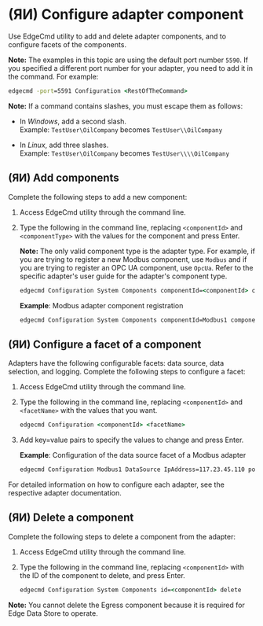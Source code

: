 ﻿---
uid: ConfigureAdapterComponent1-1-unreleased
---

# (ЯИ) Configure adapter component

Use EdgeCmd utility to add and delete adapter components, and to configure facets of the components.

**Note:** The examples in this topic are using the default port number `5590`. If you specified a different port number for your adapter, you need to add it in the command. For example:

```cmd
edgecmd -port=5591 Configuration <RestOfTheCommand>
```

**Note:** If a command contains slashes, you must escape them as follows:<br> 
  - In *Windows*, add a second slash.<br> 
       Example: `TestUser\OilCompany` becomes `TestUser\\OilCompany`

  - In *Linux*, add three slashes.<br>
       Example: `TestUser\OilCompany` becomes `TestUser\\\\OilCompany`

## (ЯИ) Add components

Complete the following steps to add a new component:

1. Access EdgeCmd utility through the command line.
2. Type the following in the command line, replacing `<componentId>` and `<componentType>` with the values for the component and press Enter.

	**Note:** The only valid component type is the adapter type. For example, if you are trying to register a new Modbus component, use `Modbus` and if you are trying to register an OPC UA component, use `OpcUa`. Refer to the specific adapter's user guide for the adapter's component type.

	```cmd
	edgecmd Configuration System Components componentId=<componentId> componentType=<componentType>
	```

	**Example**: Modbus adapter component registration

	```cmd
	edgecmd Configuration System Components componentId=Modbus1 componentType=Modbus
	```

## (ЯИ) Configure a facet of a component

Adapters have the following configurable facets: data source, data selection, and logging. Complete the following steps to configure a facet:

1. Access EdgeCmd utility through the command line.
2. Type the following in the command line, replacing `<componentId>` and `<facetName>` with the values that you want.

	```cmd
	edgecmd Configuration <componentId> <facetName>
	```

3. Add key=value pairs to specify the values to change and press Enter.

	**Example**: Configuration of the data source facet of a Modbus adapter

	```cmd
	edgecmd Configuration Modbus1 DataSource IpAddress=117.23.45.110 port=502 ConnectTimeout=15000 StreamIdPrefix="DataSource1"
	```

For detailed information on how to configure each adapter, see the respective adapter documentation.

## (ЯИ) Delete a component

Complete the following steps to delete a component from the adapter:

1. Access EdgeCmd utility through the command line.
2. Type the following in the command line, replacing `<componentId>` with the ID of the component to delete, and press Enter.

	```cmd
	edgecmd Configuration System Components id=<componentId> delete
	```

**Note:** You cannot delete the Egress component because it is required for Edge Data Store to operate.
